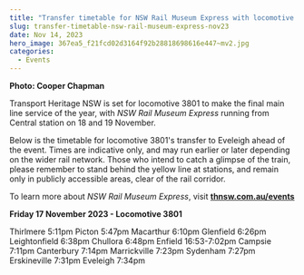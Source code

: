 ```yaml
---
title: "Transfer timetable for NSW Rail Museum Express with locomotive 3801"
slug: transfer-timetable-nsw-rail-museum-express-nov23
date: Nov 14, 2023
hero_image: 367ea5_f21fcd02d3164f92b28818698616e447~mv2.jpg
categories:
  - Events
---
```



**Photo: Cooper Chapman**

Transport Heritage NSW is set for locomotive 3801 to make the final main line service of the year, with *NSW Rail Museum Express* running from Central station on 18 and 19 November.

Below is the timetable for locomotive 3801's transfer to Eveleigh ahead of the event. Times are indicative only, and may run earlier or later depending on the wider rail network. Those who intend to catch a glimpse of the train, please remember to stand behind the yellow line at stations, and remain only in publicly accessible areas, clear of the rail corridor.

To learn more about *NSW Rail Museum Express*, visit [**thnsw.com.au/events**](http://thnsw.com.au/events)

**Friday 17 November 2023 - Locomotive 3801**

Thirlmere 5:11pm
 Picton 5:47pm 
 Macarthur 6:10pm
 Glenfield 6:26pm
 Leightonfield 6:38pm
 Chullora 6:48pm
 Enfield 16:53-7:02pm 
 Campsie 7:11pm 
 Canterbury 7:14pm 
 Marrickville 7:23pm
 Sydenham 7:27pm
 Erskineville 7:31pm 
 Eveleigh 7:34pm
